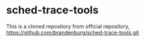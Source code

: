 # sched-trace-tools

This is a cloned repository from official repository, https://github.com/brandenburg/sched-trace-tools.git
